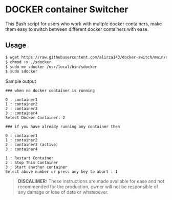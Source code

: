 # DOCKER container Switcher

This Bash script for users who work with multple docker containers, make them easy to switch between different docker containers with ease.



## Usage
```bash
$ wget https://raw.githubusercontent.com/alirza143/docker-switch/main/sdocker
$ chmod +x ./sdocker
$ sudo mv sdocker /usr/local/bin/sdocker
$ sudo sdocker
```
Sample output
```text
### when no docker container is running

0 : container1 
1 : container2
2 : container3
3 : container4
Select Docker Container: 2

### if you have already running any container then

0 : container1 
1 : container2
2 : container3 (active)
3 : container4

1 : Restart Container 
2 : Stop This Container 
3 : Start another container
Select above number or press any key to abort : 1
```

> **DISCALIMER:** These instructions are made available for ease and not recommended for the production, owner will not be responsible of any damage or lose of data or whatsoever.
